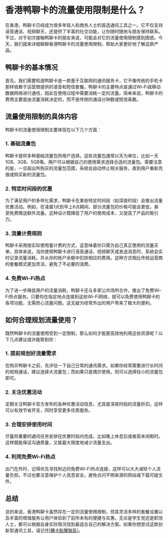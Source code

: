 # 香港鸭聊卡的流量使用限制是什么？

在香港，鸭聊卡已经成为很多年轻人和商务人士的首选通讯工具之一。它不仅支持语音通话、视频聊天，还提供了丰富的社交功能，让你随时随地与朋友保持联系。不过，对于初次接触鸭聊卡的朋友来说，可能会对它的流量使用限制感到困惑。今天，我们就来详细聊聊香港鸭聊卡的流量使用限制，帮助大家更好地了解这款产品。

## 鸭聊卡的基本情况

首先，我们需要知道鸭聊卡是一款基于互联网的通讯服务卡，它不像传统的手机卡那样依赖于运营商提供的语音和短信套餐。鸭聊卡的主要特点是通过Wi-Fi或移动数据网络进行通信，因此在使用过程中需要消耗一定的流量。简单来说，鸭聊卡的费用主要是由流量消耗决定的，而不是传统的通话分钟数或短信条数。

## 流量使用限制的具体内容

鸭聊卡的流量使用限制主要体现在以下几个方面：

### 1. 基础流量包
鸭聊卡提供多种基础流量包供用户选择。这些流量包通常以天为单位，比如一天1GB、3GB、5GB等。用户可以根据自己的使用需求选择合适的流量包。需要注意的是，一旦超出所购买的流量包范围，系统会自动停止相关服务，直到用户重新充值或购买新的流量包。

### 2. 特定时间段的优惠
为了满足用户的多样化需求，鸭聊卡在某些特定时间段（如深夜时段）会推出流量优惠活动。例如，在凌晨1点到早上6点期间，部分流量包的价格可能会更低，甚至免费赠送额外流量。这种设计既降低了用户的使用成本，又提高了产品的吸引力。

### 3. 流量计费规则
鸭聊卡采用按实际使用量计费的方式，这意味着你只需为自己真正使用的流量买单。具体来说，当你使用鸭聊卡进行语音通话、视频聊天或发送消息时，系统会实时记录流量消耗，并从你的账户余额中扣除相应的费用。这种方式相比传统运营商的套餐模式更加灵活，避免了不必要的浪费。

### 4. 免费Wi-Fi热点
为了进一步降低用户的流量消耗，鸭聊卡还与多家公共场所合作，推出了免费Wi-Fi热点服务。只要你在指定地点连接到这些Wi-Fi网络，就可以免费使用鸭聊卡的各项功能，无需担心流量问题。这无疑为经常外出的用户带来了极大的便利。

## 如何合理规划流量使用？

既然鸭聊卡的流量使用受到一定限制，那么如何才能更高效地利用这些资源呢？以下几点建议或许能帮到你：

### 1. 提前规划好流量需求
在购买鸭聊卡之前，先评估一下自己日常的通讯需求。如果你经常需要进行长时间的视频通话，建议选择大流量包；而如果只是偶尔使用，则可以选择较小的流量包即可。

### 2. 关注优惠活动
定期关注鸭聊卡官方发布的各种优惠活动信息，尤其是深夜时段的流量折扣。这样可以有效节省开支，同时享受更多优质服务。

### 3. 合理安排使用时间
尽量将重要的通讯任务安排在优惠时段内完成，比如晚上休息后或者周末闲暇时。这样既能保证沟通质量，又能最大限度地减少流量支出。

### 4. 利用免费Wi-Fi热点
出门在外时，记得优先寻找附近的免费Wi-Fi热点连接，这样可以大大减轻个人流量负担。不过也要注意保护个人信息安全，避免访问不明来源的网站或下载可疑文件。

## 总结

总的来说，香港鸭聊卡虽然存在一定的流量使用限制，但其灵活多样的套餐设置以及丰富的增值服务让用户体验到了前所未有的便捷与实惠。无论是学生党还是职场人士，都可以根据自身实际情况找到最适合自己的解决方案。如果你想尝试这款创新型通讯工具，请记住[[購卡點擊聯系](https://t.me/s/SXDXQF)]。